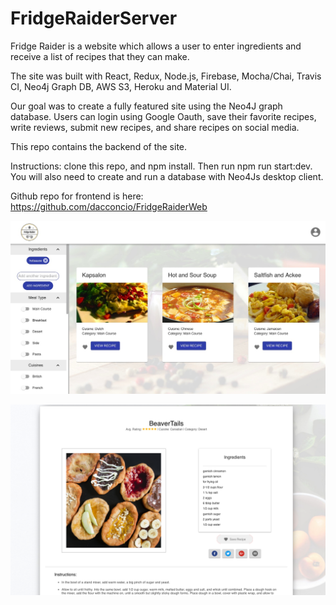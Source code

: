 # FridgeRaiderServer

Fridge Raider is a website which allows a user to enter ingredients and receive a list of recipes that they can make. 

The site was built with React, Redux, Node.js, Firebase, Mocha/Chai, Travis CI, Neo4j Graph DB, AWS S3, Heroku and Material UI. 

Our goal was to create a fully featured site using the Neo4J graph database. Users can login using Google Oauth, save their 
favorite recipes, write reviews, submit new recipes, and share recipes on social media.

This repo contains the backend of the site. 

Instructions: clone this repo, and npm install. Then run npm run start:dev. You will also need to create and run a database with Neo4Js desktop client.  

Github repo for frontend is here: https://github.com/dacconcio/FridgeRaiderWeb

![Picture of Recipe Page](/recipe-page-pic.jpeg?raw=true "Recipe Results")

![Picture of Recipe Detail Page](/recipe-detail-page.png?raw=true "Recipe Detail Page")
